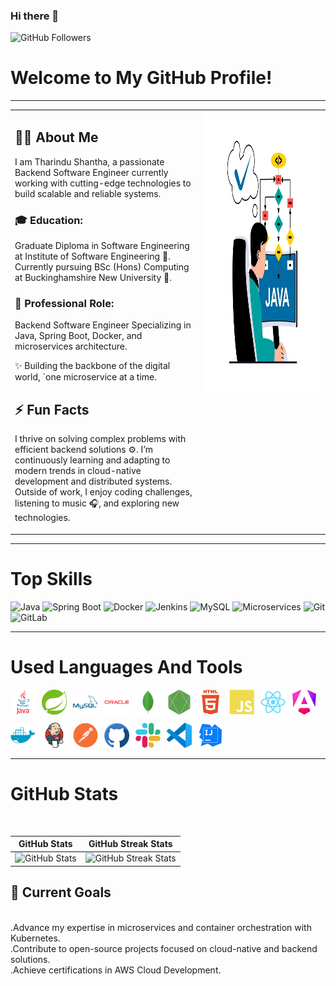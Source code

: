 ### Hi there 👋
![GitHub Followers](https://img.shields.io/github/followers/TharinduShantha98?style=social)
<!--
**TharinduShantha98/TharinduShantha98** is a ✨ _special_ ✨ repository because its `README.md` (this file) appears on your GitHub profile.

Here are some ideas to get you started:

- 🔭 I’m currently working on ...
- 🌱 I’m currently learning ...
- 👯 I’m looking to collaborate on ...
- 🤔 I’m looking for help with ...
- 💬 Ask me about ...
- 📫 How to reach me: ...
- 😄 Pronouns: ...
- ⚡ Fun fact: ...
-->
<div>
  <h1>Welcome to My GitHub Profile!</h1>
</div>
<hr>
<table >
  <tr>
    <td style="width: 60%; vertical-align: top;">
      <h2>👨‍💻 About Me</h2>
        <p>I am Tharindu Shantha, a passionate Backend Software Engineer currently working with cutting-edge technologies to build scalable and reliable systems.</p>
        <h3>🎓 Education:</h3>
        <p>Graduate Diploma in Software Engineering at Institute of Software Engineering 🏫. Currently pursuing BSc (Hons) Computing at Buckinghamshire New University 🏫.</p>
        <h3>💼 Professional Role:</h3>
        <p>Backend Software Engineer Specializing in Java, Spring Boot, Docker, and microservices architecture.</p>
        <p>✨ Building the backbone of the digital world, `one microservice at a time.</p>
        <h2>⚡ Fun Facts</h2>
        <p>I thrive on solving complex problems with efficient backend solutions ⚙️.
        I’m continuously learning and adapting to modern trends in cloud-native development and distributed systems.
        Outside of work, I enjoy coding challenges, listening to music 🎧, and exploring new technologies.</p>
    </td>
    <td style="width: 40%; vertical-align: top; text-align: center;">
        <img src="/assets/images/6814343.webp" alt="Java" title="Java - Learn more" width="514" height="450">
    </td>
  </tr>
</table>





[//]: # (![GitHub Logo]&#40;/assets/images/11.gif&#41;)
<hr>
<h1>Top Skills</h1>

![Java](https://img.shields.io/badge/Java-007396?style=flat-square&logo=java&logoColor=white)
![Spring Boot](https://img.shields.io/badge/Spring_Boot-6DB33F?style=flat-square&logo=springboot&logoColor=white)
![Docker](https://img.shields.io/badge/Docker-2496ED?style=flat-square&logo=docker&logoColor=white)
![Jenkins](https://img.shields.io/badge/Jenkins-D24939?style=flat-square&logo=jenkins&logoColor=white)
![MySQL](https://img.shields.io/badge/MySQL-4479A1?style=flat-square&logo=mysql&logoColor=white)
![Microservices](https://img.shields.io/badge/Microservices-0065FF?style=flat-square&logo=cloudsmith&logoColor=white)
![Git](https://img.shields.io/badge/Git-F05032?style=flat-square&logo=git&logoColor=white)
![GitLab](https://img.shields.io/badge/GitLab-FCA121?style=flat-square&logo=gitlab&logoColor=white)


<hr>
<h1>Used Languages And Tools</h1>

<div style="display: flex; gap: 10px; align-items: center; flex-wrap: wrap;">
    <!-- Existing Tech -->
    <a href="https://www.oracle.com/java/" target="_blank">
        <img src="https://github.com/devicons/devicon/blob/master/icons/java/java-original-wordmark.svg" alt="Java" title="Java - Learn more" width="40" height="40">
    </a>
    <a href="https://spring.io/projects/spring-boot" target="_blank">
        <img src="https://github.com/devicons/devicon/blob/master/icons/spring/spring-original.svg" alt="Spring Boot" title="Spring Boot - Learn more" width="40" height="40">
    </a>
    <a href="https://dev.mysql.com/doc/" target="_blank">
        <img src="https://github.com/devicons/devicon/blob/master/icons/mysql/mysql-plain-wordmark.svg" alt="MySQL" title="MySQL - Learn more" width="40" height="40">
    </a>
    <a href="https://www.oracle.com/database/" target="_blank">
        <img src="https://github.com/devicons/devicon/blob/master/icons/oracle/oracle-original.svg" alt="Oracle Database" title="Oracle Database - Learn more" width="40" height="40">
    </a>
    <a href="https://www.mongodb.com/" target="_blank">
        <img src="https://github.com/devicons/devicon/blob/master/icons/mongodb/mongodb-original.svg" alt="MongoDB" title="MongoDB - Learn more" width="40" height="40">
    </a>
    <a href="https://nodejs.org/en/" target="_blank">
        <img src="https://github.com/devicons/devicon/blob/master/icons/nodejs/nodejs-plain.svg" alt="Node.js" title="Node.js - Learn more" width="40" height="40">
    </a>
    <a href="https://developer.mozilla.org/en-US/docs/Web/HTML" target="_blank">
        <img src="https://github.com/devicons/devicon/blob/master/icons/html5/html5-plain-wordmark.svg" alt="HTML" title="HTML - Learn more" width="40" height="40">
    </a>
    <a href="https://developer.mozilla.org/en-US/docs/Web/JavaScript" target="_blank">
        <img src="https://github.com/devicons/devicon/blob/master/icons/javascript/javascript-plain.svg" alt="JavaScript" title="JavaScript - Learn more" width="40" height="40">
    </a>
    <a href="https://react.dev/" target="_blank">
        <img src="https://github.com/devicons/devicon/blob/master/icons/react/react-original.svg" alt="React" title="React - Learn more" width="40" height="40">
    </a>
    <a href="https://angular.io/" target="_blank">
        <img src="https://github.com/devicons/devicon/blob/master/icons/angular/angular-original.svg" alt="Angular" title="Angular - Learn more" width="40" height="40">
    </a>
    <a href="https://www.docker.com/" target="_blank">
        <img src="https://github.com/devicons/devicon/blob/master/icons/docker/docker-plain.svg" alt="Docker" title="Docker - Learn more" width="40" height="40">
    </a>
    <a href="https://www.jenkins.io/" target="_blank">
        <img src="https://github.com/devicons/devicon/blob/master/icons/jenkins/jenkins-original.svg" alt="Jenkins" title="Jenkins - Learn more" width="40" height="40">
    </a>
    <a href="https://www.postman.com/" target="_blank">
        <img src="https://github.com/devicons/devicon/blob/master/icons/postman/postman-original.svg" alt="PostMan" title="postMan - Learn more" width="40" height="40">
    </a>
    <a href="https://github.com/" target="_blank">
        <img src="assets/images/github.png" alt="GitHub" title="GitHub - Learn more" width="40" height="40">
    </a>
    <a href="https://slack.com/" target="_blank">
        <img src="https://github.com/devicons/devicon/blob/master/icons/slack/slack-original.svg" alt="Slack" title="Slack - Learn more" width="40" height="40">
    </a>
    <a href="https://code.visualstudio.com/" target="_blank">
        <img src="assets/images/vscode.png" alt="VS Code" title="Visual Studio Code - Learn more" width="40" height="40">
    </a>
     <a href="https://www.jetbrains.com/idea/" target="_blank">
        <img src="https://github.com/devicons/devicon/blob/master/icons/intellij/intellij-plain.svg" alt="IntelliJ IDEA" title="IntelliJ IDEA - Learn more" width="40" height="40">
    </a>
    
</div>

<hr>
<h1><b>GitHub Stats</b> </h1>
<br>

| GitHub Stats | GitHub Streak Stats |
|:------------:|:-------------------:|
| ![GitHub Stats](https://github-readme-stats.vercel.app/api?username=TharinduShantha98&theme=dark) | ![GitHub Streak Stats](https://github-readme-streak-stats.herokuapp.com/?user=TharinduShantha98&theme=dark) |



<h2>🎯 Current Goals</h2>
<br>.Advance my expertise in microservices and container orchestration with Kubernetes.
<br>.Contribute to open-source projects focused on cloud-native and backend solutions.
<br>.Achieve certifications in AWS Cloud Development.


